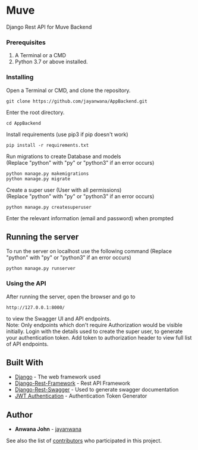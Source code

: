 # Muve

Django Rest API for Muve Backend

### Prerequisites

1. A Terminal or a CMD
2. Python 3.7 or above installed.

### Installing

Open a Terminal or CMD, and clone the repository.
```
git clone https://github.com/jayanwana/AppBackend.git
```

Enter the root directory.
```
cd AppBackend
```

Install requirements (use pip3 if pip doesn't work)
```
pip install -r requirements.txt 
```

Run migrations to create Database and models<br/>
(Replace "python" with "py" or "python3" if an error occurs) 
```
python manage.py makemigrations
python manage.py migrate
```

Create a super user (User with all permissions)<br/>
(Replace "python" with "py" or "python3" if an error occurs) 
```
python manage.py createsuperuser
```
Enter the relevant information (email and password) when prompted

## Running the server

To run the server on localhost use the following command (Replace "python" with "py" or "python3" if an error occurs)
```
python manage.py runserver
```
### Using the API

After running the server, open the browser and go to
```
http://127.0.0.1:8000/
```
to view the Swagger UI and API endpoints. <br/>
Note: Only endpoints which don't require Authorization would be visible initially. 
Login with the details used to create the super user, to generate your authentication token. 
Add token to authorization header to view full list of API endpoints.

## Built With

* [Django](https://docs.djangoproject.com/en/3.0/) - The web framework used
* [Django-Rest-Framework](https://www.django-rest-framework.org/) - Rest API Framework
* [Django-Rest-Swagger](https://django-rest-swagger.readthedocs.io/en/latest/) - Used to generate swagger documentation
* [JWT Authentication](https://jpadilla.github.io/django-rest-framework-jwt/) - Authentication Token Generator

## Author

* **Anwana John** - [jayanwana](https://github.com/jayanwana)

See also the list of [contributors](https://github.com/MuveWallet/AppBackend/graphs/contributors) who participated in this project.



